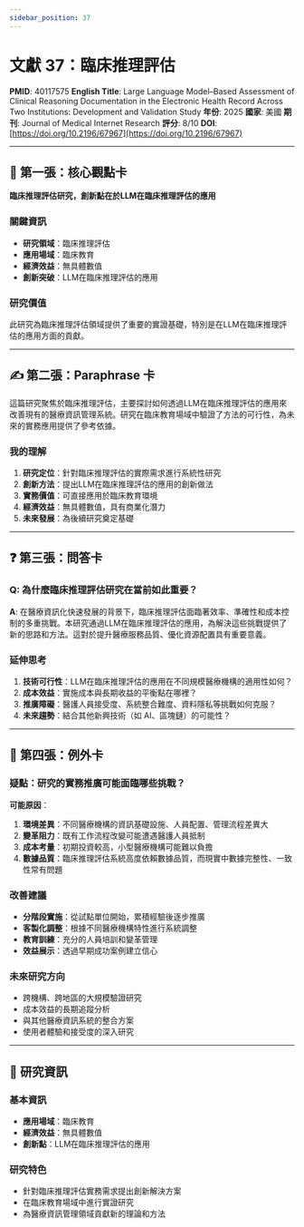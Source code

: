 ```yaml
---
sidebar_position: 37
---
```


# 文獻 37：臨床推理評估

**PMID**: 40117575
**English Title**: Large Language Model–Based Assessment of Clinical Reasoning Documentation in the Electronic Health Record Across Two Institutions: Development and Validation Study
**年份**: 2025
**國家**: 美國
**期刊**: Journal of Medical Internet Research
**評分**: 8/10
**DOI**: [https://doi.org/10.2196/67967](https://doi.org/10.2196/67967)

---

## 📌 第一張：核心觀點卡

**臨床推理評估研究，創新點在於LLM在臨床推理評估的應用**

### 關鍵資訊
- **研究領域**：臨床推理評估
- **應用場域**：臨床教育
- **經濟效益**：無具體數值
- **創新突破**：LLM在臨床推理評估的應用

### 研究價值
此研究為臨床推理評估領域提供了重要的實證基礎，特別是在LLM在臨床推理評估的應用方面的貢獻。

---

## ✍️ 第二張：Paraphrase 卡

這篇研究聚焦於臨床推理評估，主要探討如何透過LLM在臨床推理評估的應用來改善現有的醫療資訊管理系統。研究在臨床教育場域中驗證了方法的可行性，為未來的實務應用提供了參考依據。

### 我的理解
1. **研究定位**：針對臨床推理評估的實際需求進行系統性研究
2. **創新方法**：提出LLM在臨床推理評估的應用的創新做法
3. **實務價值**：可直接應用於臨床教育環境
4. **經濟效益**：無具體數值，具有商業化潛力
5. **未來發展**：為後續研究奠定基礎

---

## ❓ 第三張：問答卡

### Q: 為什麼臨床推理評估研究在當前如此重要？

**A**: 在醫療資訊化快速發展的背景下，臨床推理評估面臨著效率、準確性和成本控制的多重挑戰。本研究通過LLM在臨床推理評估的應用，為解決這些挑戰提供了新的思路和方法。這對於提升醫療服務品質、優化資源配置具有重要意義。

### 延伸思考
1. **技術可行性**：LLM在臨床推理評估的應用在不同規模醫療機構的適用性如何？
2. **成本效益**：實施成本與長期收益的平衡點在哪裡？
3. **推廣障礙**：醫護人員接受度、系統整合難度、資料隱私等挑戰如何克服？
4. **未來趨勢**：結合其他新興技術（如 AI、區塊鏈）的可能性？

---

## 🤔 第四張：例外卡

### 疑點：研究的實務推廣可能面臨哪些挑戰？

**可能原因**：
1. **環境差異**：不同醫療機構的資訊基礎設施、人員配置、管理流程差異大
2. **變革阻力**：既有工作流程改變可能遭遇醫護人員抵制
3. **成本考量**：初期投資較高，小型醫療機構可能難以負擔
4. **數據品質**：臨床推理評估系統高度依賴數據品質，而現實中數據完整性、一致性常有問題

### 改善建議
- **分階段實施**：從試點單位開始，累積經驗後逐步推廣
- **客製化調整**：根據不同醫療機構特性進行系統調整
- **教育訓練**：充分的人員培訓和變革管理
- **效益展示**：透過早期成功案例建立信心

### 未來研究方向
- 跨機構、跨地區的大規模驗證研究
- 成本效益的長期追蹤分析
- 與其他醫療資訊系統的整合方案
- 使用者體驗和接受度的深入研究

---

## 📄 研究資訊

### 基本資訊
- **應用場域**：臨床教育
- **經濟效益**：無具體數值
- **創新點**：LLM在臨床推理評估的應用

### 研究特色
- 針對臨床推理評估實務需求提出創新解決方案
- 在臨床教育場域中進行實證研究
- 為醫療資訊管理領域貢獻新的理論和方法
